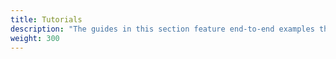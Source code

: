 ```yaml
---
title: Tutorials
description: "The guides in this section feature end-to-end examples that will help you get the most out of the App Delivery Manager module. "
weight: 300
---
```

